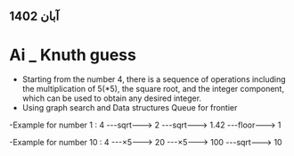 ## آبان 1402
# Ai _ Knuth guess

- Starting from the number 4, there is a sequence of operations including the multiplication of 5(*5), the square root, and the integer component, which can be used to obtain any desired integer.
- Using graph search and  Data structures Queue for frontier 

-Example for number 1 :
 4 ---sqrt---> 2 ---sqrt---> 1.42 ---floor---> 1

 -Example for number 10 :
 4 ---×5---> 20 ---×5---> 100 ---sqrt---> 10
